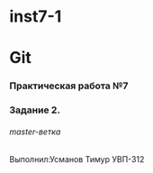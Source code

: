 # inst7-1 
# Git
### Практическая работа №7
### Задание 2.
###### master-ветка
Выполнил:Усманов Тимур
УВП-312